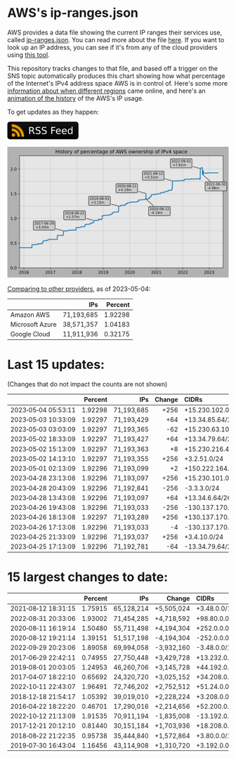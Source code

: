# AWS's ip-ranges.json

AWS provides a data file showing the current IP ranges their
services use, called [ip-ranges.json](https://ip-ranges.amazonaws.com/ip-ranges.json).
You can read more about the file [here](https://docs.aws.amazon.com/general/latest/gr/aws-ip-ranges.html).
If you want to look up an IP address, you can see if it's from any of the cloud providers using [this tool](https://cloud-ips.s3-us-west-2.amazonaws.com/index.html).

This repository tracks changes to that file, and based off a trigger on the SNS 
topic automatically produces this chart showing how what percentage of the 
Internet's IPv4 address space AWS is in control of.  Here's some 
more [information about when different regions](announces.md) came 
online, and here's an [animation of the history](https://youtu.be/Su25yl7eol8) 
of the AWS's IP usage.

To get updates as they happen:

[![RSS Icon](images/rss_badge.svg)](https://raw.githubusercontent.com/seligman/aws-ip-ranges/master/rss.xml)

![History of AWS](history_count.svg)

[Comparing to other providers](https://github.com/seligman/cloud_sizes), as of 2023-05-04:

| | IPs | Percent |
| --- | ---: | ---: |
| Amazon AWS | 71,193,685 | 1.92298 |
| Microsoft Azure | 38,571,357 | 1.04183 |
| Google Cloud | 11,911,936 | 0.32175 |


# Last 15 updates:

(Changes that do not impact the counts are not shown)

| | Percent | IPs | Change | CIDRs |
| :--- | ---: | ---: | ---: | :--- |
| 2023&#8209;05&#8209;04&nbsp;05:53:11 | 1.92298 | 71,193,685 | +256 | +15.230.102.0/24 |
| 2023&#8209;05&#8209;03&nbsp;10:33:09 | 1.92297 | 71,193,429 | +64 | +13.34.85.64/26 |
| 2023&#8209;05&#8209;03&nbsp;03:03:09 | 1.92297 | 71,193,365 | -62 | +15.230.63.10/31,&nbsp;-13.34.88.0/26 |
| 2023&#8209;05&#8209;02&nbsp;18:33:09 | 1.92297 | 71,193,427 | +64 | +13.34.79.64/26 |
| 2023&#8209;05&#8209;02&nbsp;15:13:09 | 1.92297 | 71,193,363 | +8 | +15.230.216.4/30,&nbsp;+15.230.216.8/30 |
| 2023&#8209;05&#8209;02&nbsp;14:13:10 | 1.92297 | 71,193,355 | +256 | +3.2.51.0/24 |
| 2023&#8209;05&#8209;01&nbsp;02:13:09 | 1.92296 | 71,193,099 | +2 | +150.222.164.212/31 |
| 2023&#8209;04&#8209;28&nbsp;23:13:08 | 1.92296 | 71,193,097 | +256 | +15.230.101.0/24 |
| 2023&#8209;04&#8209;28&nbsp;20:43:09 | 1.92296 | 71,192,841 | -256 | -3.3.3.0/24 |
| 2023&#8209;04&#8209;28&nbsp;13:43:08 | 1.92296 | 71,193,097 | +64 | +13.34.6.64/26 |
| 2023&#8209;04&#8209;26&nbsp;19:43:08 | 1.92296 | 71,193,033 | -256 | -130.137.170.0/24 |
| 2023&#8209;04&#8209;26&nbsp;18:13:08 | 1.92297 | 71,193,289 | +256 | +130.137.170.0/24 |
| 2023&#8209;04&#8209;26&nbsp;17:13:08 | 1.92296 | 71,193,033 | -4 | -130.137.170.0/30 |
| 2023&#8209;04&#8209;25&nbsp;21:33:09 | 1.92296 | 71,193,037 | +256 | +3.4.10.0/24 |
| 2023&#8209;04&#8209;25&nbsp;17:13:09 | 1.92296 | 71,192,781 | -64 | -13.34.79.64/26 |


# 15 largest changes to date:

| | Percent | IPs | Change | CIDRs |
| :--- | ---: | ---: | ---: | :--- |
| 2021&#8209;08&#8209;12&nbsp;18:31:15 | 1.75915 | 65,128,214 | +5,505,024 | +3.48.0.0/12,&nbsp;+35.96.0.0/12,&nbsp;+3.152.0.0/13,&nbsp;... |
| 2022&#8209;08&#8209;31&nbsp;20:33:06 | 1.93002 | 71,454,285 | +4,718,592 | +98.80.0.0/12,&nbsp;+184.32.0.0/12,&nbsp;+13.184.0.0/13,&nbsp;... |
| 2020&#8209;08&#8209;11&nbsp;16:19:14 | 1.50480 | 55,711,498 | +4,194,304 | +252.0.0.0/10 |
| 2020&#8209;08&#8209;12&nbsp;19:21:14 | 1.39151 | 51,517,198 | -4,194,304 | -252.0.0.0/10 |
| 2022&#8209;09&#8209;29&nbsp;20:23:06 | 1.89058 | 69,994,058 | -3,932,160 | -3.48.0.0/12,&nbsp;-35.96.0.0/12,&nbsp;-3.240.0.0/13,&nbsp;... |
| 2017&#8209;06&#8209;29&nbsp;22:42:11 | 0.74955 | 27,750,448 | +3,429,728 | +13.232.0.0/13,&nbsp;+34.240.0.0/13,&nbsp;+35.168.0.0/13,&nbsp;... |
| 2019&#8209;08&#8209;01&nbsp;20:03:05 | 1.24953 | 46,260,706 | +3,145,728 | +44.192.0.0/10,&nbsp;-3.192.0.0/12 |
| 2017&#8209;04&#8209;07&nbsp;18:22:10 | 0.65692 | 24,320,720 | +3,025,152 | +34.208.0.0/12,&nbsp;+34.224.0.0/12,&nbsp;+13.58.0.0/15,&nbsp;... |
| 2022&#8209;10&#8209;11&nbsp;22:43:07 | 1.96491 | 72,746,202 | +2,752,512 | +51.24.0.0/13,&nbsp;+57.104.0.0/13,&nbsp;+51.20.0.0/14,&nbsp;... |
| 2018&#8209;12&#8209;18&nbsp;21:54:17 | 1.05392 | 39,019,010 | +2,228,224 | +3.208.0.0/12,&nbsp;+3.224.0.0/12,&nbsp;+13.48.0.0/15 |
| 2016&#8209;04&#8209;22&nbsp;18:22:20 | 0.46701 | 17,290,016 | +2,214,656 | +52.200.0.0/13,&nbsp;+52.208.0.0/13,&nbsp;+52.36.0.0/14,&nbsp;... |
| 2022&#8209;10&#8209;12&nbsp;21:13:09 | 1.91535 | 70,911,194 | -1,835,008 | -13.192.0.0/13,&nbsp;-16.28.0.0/14,&nbsp;-40.172.0.0/14,&nbsp;... |
| 2017&#8209;12&#8209;21&nbsp;20:12:10 | 0.81440 | 30,151,184 | +1,703,936 | +18.208.0.0/13,&nbsp;+18.204.0.0/14,&nbsp;+18.224.0.0/14,&nbsp;... |
| 2018&#8209;08&#8209;22&nbsp;21:22:35 | 0.95738 | 35,444,840 | +1,572,864 | +3.80.0.0/12,&nbsp;+3.16.0.0/14,&nbsp;+3.40.0.0/14 |
| 2019&#8209;07&#8209;30&nbsp;16:43:04 | 1.16456 | 43,114,908 | +1,310,720 | +3.192.0.0/12,&nbsp;+15.222.0.0/15,&nbsp;+15.236.0.0/15 |
